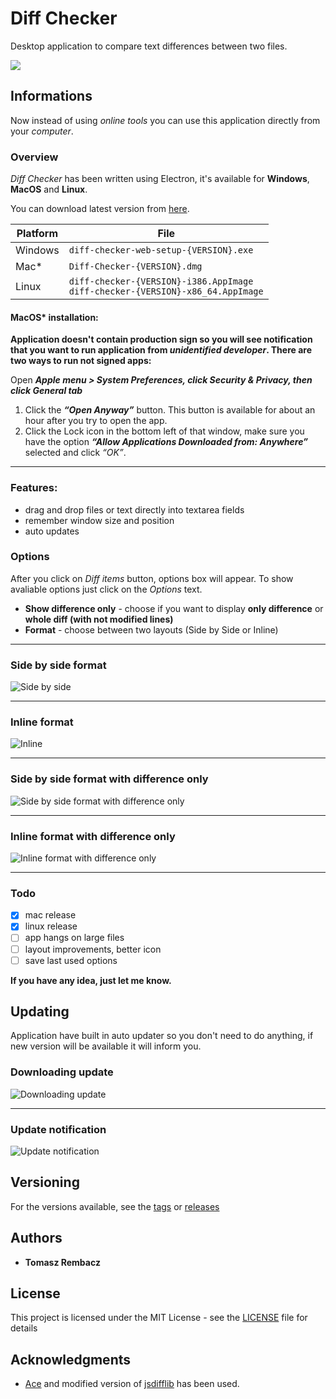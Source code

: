 # Diff Checker

Desktop application to compare text differences between two files.

![](https://i.imgur.com/QH2cHIH.png)

## Informations

Now instead of using *online tools* you can use this application directly from your *computer*.

### Overview

*Diff Checker* has been written using Electron, it's available for **Windows**, **MacOS** and **Linux**.  
  
You can download latest version from [here](https://github.com/trembacz/diff-checker/releases).

| Platform | File |
| -------- | ---- |
| Windows | `diff-checker-web-setup-{VERSION}.exe` |
| Mac\* | `Diff-Checker-{VERSION}.dmg` |
| Linux | `diff-checker-{VERSION}-i386.AppImage` <br/> `diff-checker-{VERSION}-x86_64.AppImage` |

#### MacOS\* installation:
**Application doesn't contain production sign so you will see notification that you want to run application from *unidentified developer*. There are two ways to run not signed apps:**
  
Open ***Apple menu > System Preferences, click Security & Privacy, then click General tab***
1. Click the ***“Open Anyway”*** button. This button is available for about an hour after you try to open the app.
2. Click the Lock icon in the bottom left of that window, make sure you have the option ***“Allow Applications Downloaded from: Anywhere”*** selected and click *“OK”*.
  
---
  
### Features:
- drag and drop files or text directly into textarea fields
- remember window size and position
- auto updates

### Options

After you click on *Diff items* button, options box will appear. To show avaliable options just click on the *Options* text.

* **Show difference only** - choose if you want to display **only difference** or **whole diff (with not modified lines)**
* **Format** - choose between two layouts (Side by Side or Inline)
  
---
  
### Side by side format
![](https://i.imgur.com/8SCndEC.png "Side by side")
  
---
  
### Inline format
![](https://i.imgur.com/meHeYp4.png "Inline")
  
---
  
### Side by side format with difference only
![](https://i.imgur.com/g5Ty8JC.png "Side by side format with difference only")
  
---
  
### Inline format with difference only
![](https://i.imgur.com/L1ojJqw.png "Inline format with difference only")
  
---
  
### Todo
- [x] mac release
- [x] linux release
- [ ] app hangs on large files
- [ ] layout improvements, better icon
- [ ] save last used options

**If you have any idea, just let me know.**

## Updating

Application have built in auto updater so you don't need to do anything, if new version will be available it will inform you.

### Downloading update
![](https://i.imgur.com/1xmUqta.png "Downloading update")
  
---
  
### Update notification
![](https://i.imgur.com/MFjXevm.png "Update notification")

## Versioning

For the versions available, see the [tags](https://github.com/trembacz/diff-checker/tags) or [releases](https://github.com/trembacz/diff-checker/releases)

## Authors

* **Tomasz Rembacz**

## License

This project is licensed under the MIT License - see the [LICENSE](LICENSE) file for details

## Acknowledgments

- [Ace](https://github.com/ajaxorg/ace) and modified version of [jsdifflib](https://github.com/cemerick/jsdifflib) has been used.

